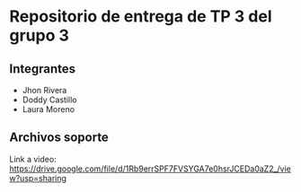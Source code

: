 # Repositorio de entrega de TP 3 del grupo 3

## Integrantes

- Jhon Rivera
- Doddy Castillo
- Laura Moreno

## Archivos soporte

Link a video: https://drive.google.com/file/d/1Rb9errSPF7FVSYGA7e0hsrJCEDa0aZ2_/view?usp=sharing

